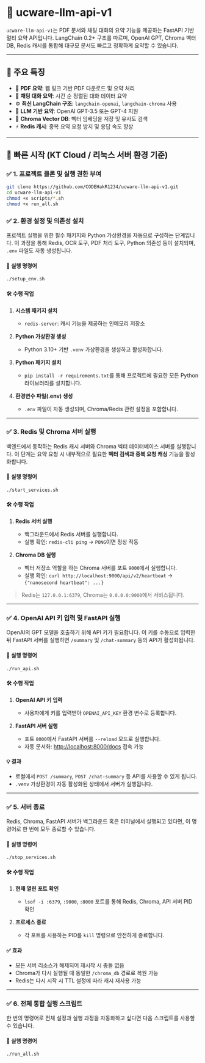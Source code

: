 # 🧠 ucware-llm-api-v1

`ucware-llm-api-v1`는 PDF 문서와 채팅 대화의 요약 기능을 제공하는 FastAPI 기반 멀티 요약 API입니다.
LangChain 0.2+ 구조를 따르며, OpenAI GPT, Chroma 벡터 DB, Redis 캐시를 통합해 대규모 문서도 빠르고 정확하게 요약할 수 있습니다.

---

## 🌟 주요 특징

* 📄 **PDF 요약**: 웹 링크 기반 PDF 다운로드 및 요약 처리
* 💬 **채팅 대화 요약**: 시간 순 정렬된 대화 데이터 요약
* ⚙️ **최신 LangChain 구조**: `langchain-openai`, `langchain-chroma` 사용
* 🧠 **LLM 기반 요약**: OpenAI GPT-3.5 또는 GPT-4 지원
* 💾 **Chroma Vector DB**: 벡터 임베딩을 저장 및 유사도 검색
* ⚡ **Redis 캐시**: 중복 요약 요청 방지 및 응답 속도 향상

---

## 🚀 빠른 시작 (KT Cloud / 리눅스 서버 환경 기준)

### ✅ 1. 프로젝트 클론 및 실행 권한 부여

```bash
git clone https://github.com/CODEHakR1234/ucware-llm-api-v1.git
cd ucware-llm-api-v1
chmod +x scripts/*.sh
chmod +x run_all.sh
```

### ✅ 2. 환경 설정 및 의존성 설치

프로젝트 실행을 위한 필수 패키지와 Python 가상환경을 자동으로 구성하는 단계입니다.
이 과정을 통해 Redis, OCR 도구, PDF 처리 도구, Python 의존성 등이 설치되며, `.env` 파일도 자동 생성됩니다.

#### 📌 실행 명령어

```bash
./setup_env.sh
```

#### 🛠️ 수행 작업

1. **시스템 패키지 설치**

   * `redis-server`: 캐시 기능을 제공하는 인메모리 저장소

2. **Python 가상환경 생성**

   * Python 3.10+ 기반 `.venv` 가상환경을 생성하고 활성화합니다.

3. **Python 패키지 설치**

   * `pip install -r requirements.txt`를 통해 프로젝트에 필요한 모든 Python 라이브러리를 설치합니다.

4. **환경변수 파일(.env) 생성**

   * `.env` 파일이 자동 생성되며, Chroma/Redis 관련 설정을 포함합니다.

---

### ✅ 3. Redis 및 Chroma 서버 실행

백엔드에서 동작하는 Redis 캐시 서버와 Chroma 벡터 데이터베이스 서버를 실행합니다.
이 단계는 요약 요청 시 내부적으로 필요한 **벡터 검색과 중복 요청 캐싱** 기능을 활성화합니다.

#### 📌 실행 명령어

```bash
./start_services.sh
```

#### 🛠️ 수행 작업

1. **Redis 서버 실행**

   * 백그라운드에서 Redis 서버를 실행합니다.
   * 실행 확인: `redis-cli ping` → `PONG`이면 정상 작동

2. **Chroma DB 실행**

   * 벡터 저장소 역할을 하는 Chroma 서버를 포트 `9000`에서 실행합니다.
   * 실행 확인: `curl http://localhost:9000/api/v2/heartbeat` → `{"nanosecond heartbeat": ...}`

> Redis는 `127.0.0.1:6379`, Chroma는 `0.0.0.0:9000`에서 서비스됩니다.

---

### ✅ 4. OpenAI API 키 입력 및 FastAPI 실행

OpenAI의 GPT 모델을 호출하기 위해 API 키가 필요합니다.
이 키를 수동으로 입력한 뒤 FastAPI 서버를 실행하면 `/summary` 및 `/chat-summary` 등의 API가 활성화됩니다.

#### 📌 실행 명령어

```bash
./run_api.sh
```

#### 🛠️ 수행 작업

1. **OpenAI API 키 입력**

   * 사용자에게 키를 입력받아 `OPENAI_API_KEY` 환경 변수로 등록합니다.

2. **FastAPI 서버 실행**

   * 포트 `8000`에서 FastAPI 서버를 `--reload` 모드로 실행합니다.
   * 자동 문서화: [http://localhost:8000/docs](http://localhost:8000/docs) 접속 가능

#### 💡 결과

* 로컬에서 `POST /summary`, `POST /chat-summary` 등 API를 사용할 수 있게 됩니다.
* `.venv` 가상환경이 자동 활성화된 상태에서 서버가 실행됩니다.

---

### ✅ 5. 서버 종료

Redis, Chroma, FastAPI 서버가 백그라운드 혹은 터미널에서 실행되고 있다면, 이 명령어로 한 번에 모두 종료할 수 있습니다.

#### 📌 실행 명령어

```bash
./stop_services.sh
```

#### 🛠️ 수행 작업

1. **현재 열린 포트 확인**

   * `lsof -i :6379`, `:9000`, `:8000` 포트를 통해 Redis, Chroma, API 서버 PID 확인

2. **프로세스 종료**

   * 각 포트를 사용하는 PID를 `kill` 명령으로 안전하게 종료합니다.

#### ✅ 효과

* 모든 서버 리소스가 해제되어 재시작 시 충돌 없음
* Chroma가 다시 실행될 때 동일한 `/chroma_db` 경로로 복원 가능
* Redis는 다시 시작 시 TTL 설정에 따라 캐시 재사용 가능

---
### ✅ 6. 전체 통합 실행 스크립트

한 번의 명령어로 전체 설정과 실행 과정을 자동화하고 싶다면 다음 스크립트를 사용할 수 있습니다.

#### 📌 실행 명령어

```bash
./run_all.sh

